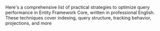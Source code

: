 Here's a comprehensive list of practical strategies to optimize query performance in Entity Framework Core, written in professional English. These techniques cover indexing, query structure, tracking behavior, projections, and more
